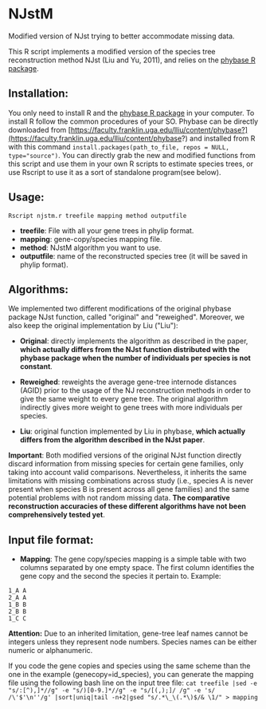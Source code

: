 # NJstM
Modified version of NJst trying to better accommodate missing data.

This R script implements a modified version of the species tree reconstruction method NJst (Liu and Yu, 2011), and relies on the [phybase R package](https://faculty.franklin.uga.edu/lliu/content/phybase?).

Installation:
-------------
You only need to install R and the [phybase R package](https://faculty.franklin.uga.edu/lliu/content/phybase?) in your computer. To install R follow the common procedures of your SO. Phybase can be directly downloaded from [https://faculty.franklin.uga.edu/lliu/content/phybase?](https://faculty.franklin.uga.edu/lliu/content/phybase?) and installed from R with this command `install.packages(path_to_file, repos = NULL, type="source")`.
You can directly grab the new and modified functions from this script and use them in your own R scripts to estimate species trees, or use Rscript to use it as a sort of standalone program(see below).

Usage:
-----
`Rscript njstm.r treefile mapping method outputfile`  
* **treefile**: File with all your gene trees in phylip format.
* **mapping**: gene-copy/species mapping file.
* **method**: NJstM algorithm you want to use.
* **outputfile**: name of the reconstructed species tree (it will be saved in phylip format).

Algorithms:
----------
We implemented two different modifications of the original phybase package NJst function, called "original" and "reweighed". Moreover, we also keep the original implementation by Liu ("Liu"):

* **Original**: directly implements the algorithm as described in the paper, **which actually differs from the NJst function distributed with the phybase package when the number of individuals per species is not constant**.
 
* **Reweighed**: reweights the average gene-tree internode distances (AGID) prior to the usage of the NJ reconstruction methods in order to give the same weight to every gene tree. The original algorithm indirectly gives more weight to gene trees with more individuals per species.

* **Liu**: original function implemented by Liu in phybase, **which actually differs from the algorithm described in the NJst paper**.

**Important**: Both modified versions of the original NJst function directly discard information from missing species for certain gene families, only taking into account valid comparisons. Nevertheless, it inherits the same limitations with missing combinations across study (i.e., species A is never present when species B is present across all gene families) and the same potential problems with not random missing data. **The comparative reconstruction accuracies of these different algorithms have not been comprehensively tested yet**.

Input file format:
------------------
* **Mapping**: The gene copy/species mapping is a simple table with two columns separated by one empty space. The first column identifies the gene copy and the second the species it pertain to. Example:
```
1_A A
2_A A
1_B B
2_B B
1_C C
```
**Attention:** Due to an inherited limitation, gene-tree leaf names cannot be integers unless they represent node numbers. Species names can be either numeric or alphanumeric.

If you code the gene copies and species using the same scheme than the one in the example (genecopy=id_species), you can generate the mapping file using the following bash line on the input tree file:
`cat treefile |sed -e "s/:[^),]*//g" -e "s/)[0-9.]*//g" -e "s/[(,);]/ /g" -e 's/ /\'$'\n''/g' |sort|uniq|tail -n+2|gsed "s/.*\_\(.*\)$/& \1/" > mapping`
